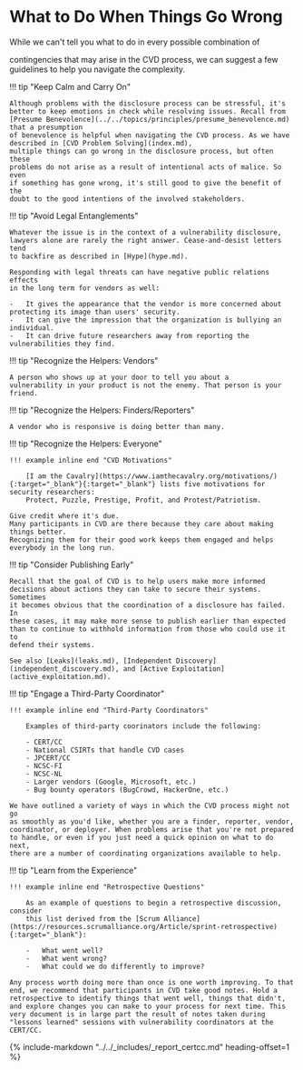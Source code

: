# What to Do When Things Go Wrong

<!--start-->While we can't tell you what to do in every possible combination of
contingencies that may arise in the CVD process, we can suggest a few
guidelines to help you navigate the complexity.<!--end-->

!!! tip "Keep Calm and Carry On"

    Although problems with the disclosure process can be stressful, it's
    better to keep emotions in check while resolving issues. Recall from
    [Presume Benevolence](../../topics/principles/presume_benevolence.md) 
    that a presumption
    of benevolence is helpful when navigating the CVD process. As we have
    described in [CVD Problem Solving](index.md),
    multiple things can go wrong in the disclosure process, but often these
    problems do not arise as a result of intentional acts of malice. So even
    if something has gone wrong, it's still good to give the benefit of the
    doubt to the good intentions of the involved stakeholders.

!!! tip "Avoid Legal Entanglements"

    Whatever the issue is in the context of a vulnerability disclosure,
    lawyers alone are rarely the right answer. Cease-and-desist letters tend
    to backfire as described in [Hype](hype.md).
    
    Responding with legal threats can have negative public relations effects
    in the long term for vendors as well:

    -   It gives the appearance that the vendor is more concerned about protecting its image than users' security.
    -   It can give the impression that the organization is bullying an individual.
    -   It can drive future researchers away from reporting the vulnerabilities they find.

<div class="grid cards" markdown>

!!! tip "Recognize the Helpers: Vendors"

    A person who shows up at your door to tell you about a
    vulnerability in your product is not the enemy. That person is your
    friend.

!!! tip "Recognize the Helpers: Finders/Reporters"

    A vendor who is responsive is doing better than many.

</div>

!!! tip "Recognize the Helpers: Everyone"

    !!! example inline end "CVD Motivations"
    
        [I am the Cavalry](https://www.iamthecavalry.org/motivations/){:target="_blank"}{:target="_blank"} lists five motivations for security researchers:
        Protect, Puzzle, Prestige, Profit, and Protest/Patriotism.

    Give credit where it's due. 
    Many participants in CVD are there because they care about making things better.
    Recognizing them for their good work keeps them engaged and helps everybody in the long run.

!!! tip "Consider Publishing Early"

    Recall that the goal of CVD is to help users make more informed
    decisions about actions they can take to secure their systems. Sometimes
    it becomes obvious that the coordination of a disclosure has failed. In
    these cases, it may make more sense to publish earlier than expected
    than to continue to withhold information from those who could use it to
    defend their systems.
    
    See also [Leaks](leaks.md), [Independent Discovery](independent_discovery.md), and [Active Exploitation](active_exploitation.md).

!!! tip "Engage a Third-Party Coordinator"

    !!! example inline end "Third-Party Coordinators"

        Examples of third-party coorinators include the following:
    
        - CERT/CC
        - National CSIRTs that handle CVD cases
        - JPCERT/CC
        - NCSC-FI
        - NCSC-NL
        - Larger vendors (Google, Microsoft, etc.)
        - Bug bounty operators (BugCrowd, HackerOne, etc.)

    We have outlined a variety of ways in which the CVD process might not go
    as smoothly as you'd like, whether you are a finder, reporter, vendor,
    coordinator, or deployer. When problems arise that you're not prepared
    to handle, or even if you just need a quick opinion on what to do next,
    there are a number of coordinating organizations available to help.

!!! tip "Learn from the Experience"

    !!! example inline end "Retrospective Questions"

        As an example of questions to begin a retrospective discussion, consider
        this list derived from the [Scrum Alliance](https://resources.scrumalliance.org/Article/sprint-retrospective){:target="_blank"}:

        -   What went well?
        -   What went wrong?
        -   What could we do differently to improve?

    Any process worth doing more than once is one worth improving. To that
    end, we recommend that participants in CVD take good notes. Hold a
    retrospective to identify things that went well, things that didn't,
    and explore changes you can make to your process for next time. This
    very document is in large part the result of notes taken during
    "lessons learned" sessions with vulnerability coordinators at the
    CERT/CC.

{% include-markdown "../../_includes/_report_certcc.md" heading-offset=1 %}

